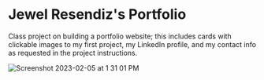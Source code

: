 # Jewel Resendiz's Portfolio

Class project on building a portfolio website; this includes cards with clickable images to my first project, my LinkedIn profile, and my contact info as requested in the project instructions.

![Screenshot 2023-02-05 at 1 31 01 PM](https://user-images.githubusercontent.com/118615641/216838087-064a374c-f7d8-494a-aae9-20170b1ef814.png)
